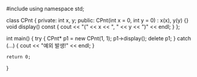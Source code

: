 #include <iostream>
using namespace std;

class CPnt {
private:
    int x, y;
public:
    CPnt(int x = 0, int y = 0) : x(x), y(y) {}
    void display() const {
        cout << "(" << x << ", " << y << ")" << endl;
    }
};

int main() {
    try {
        CPnt* p1 = new CPnt(1, 1);
        p1->display();
        delete p1;
    }
    catch (...) {
        cout << "예외 발생!" << endl;
    }

    return 0;
}
